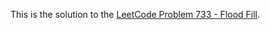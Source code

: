 This is the solution to the [LeetCode Problem 733 - Flood Fill](https://leetcode.com/problems/flood-fill/description/).
